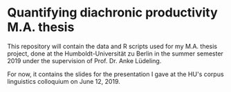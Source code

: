 # Quantifying diachronic productivity M.A. thesis

This repository will contain the data and R scripts used for my M.A. thesis project, done at the Humboldt-Universität zu Berlin in the summer semester 2019 under the supervision of Prof. Dr. Anke Lüdeling.

For now, it contains the slides for the presentation I gave at the HU's corpus linguistics colloquium on June 12, 2019.
